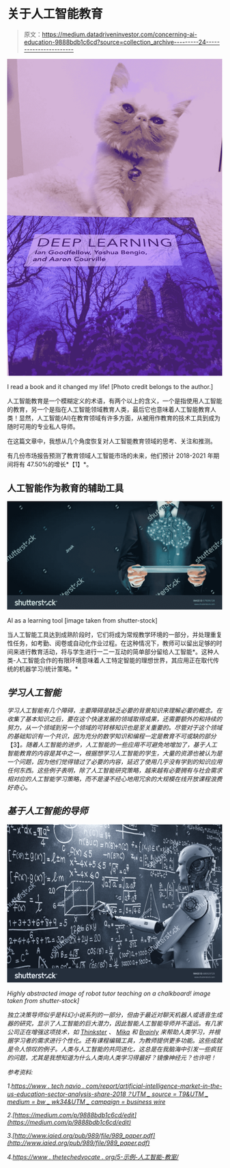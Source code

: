 # 关于人工智能教育

> 原文：<https://medium.datadriveninvestor.com/concerning-ai-education-9888bdb1c6cd?source=collection_archive---------24----------------------->

![](img/a8b2fc7ab5132656461b02849d8f2939.png)

I read a book and it changed my life! [Photo credit belongs to the author.]

人工智能教育是一个模糊定义的术语，有两个以上的含义，一个是指使用人工智能的教育，另一个是指在人工智能领域教育人类，最后它也意味着人工智能教育人类！显然，人工智能(AI)在教育领域有许多方面，从被用作教育的技术工具到成为随时可用的专业私人导师。

在这篇文章中，我想从几个角度恢复对人工智能教育领域的思考、关注和推测。

有几份市场报告预测了教育领域人工智能市场的未来，他们预计 2018-2021 年期间将有 47.50%的增长*【1】*。

## 人工智能作为教育的辅助工具

![](img/3102ed22fae5e0f29faceb0405f53df3.png)

AI as a learning tool [image taken from shutter-stock]

当人工智能工具达到成熟阶段时，它们将成为常规教学环境的一部分，并处理重复性任务，如考勤、阅卷或自动化作业过程。在这种情况下，教师可以留出足够的时间来进行教育活动，将与学生进行一二一互动的简单部分留给人工智能*。这种人类-人工智能合作的有限环境意味着人工特定智能的理想世界，其应用正在取代传统的机器学习/统计策略。*

## *学习人工智能*

*学习人工智能有几个障碍，主要障碍是缺乏必要的背景知识来理解必要的概念。在收集了基本知识之后，要在这个快速发展的领域取得成果，还需要额外的和持续的努力，从一个领域到另一个领域的可转移知识也是至关重要的。尽管对于这个领域的基础知识有一个共识，因为充分的数学知识和编程一定是教育不可或缺的部分*【3】*。随着人工智能的进步，人工智能的一些应用不可避免地增加了，基于人工智能教育的内容是其中之一，根据想学习人工智能的学生，大量的资源也被认为是一个问题，因为他们觉得错过了必要的内容，延迟了使用几乎没有学到的知识应用任何东西。这些例子表明，除了人工智能研究策略，越来越有必要拥有与社会需求相对应的人工智能学习策略，而不是漫不经心地用冗余的大规模在线开放课程浪费好奇心。*

## *基于人工智能的导师*

*![](img/0965ec229b2c3e5ee0e494779a8e3335.png)*

*Highly abstracted image of robot tutor teaching on a chalkboard! image taken from shutter-stock]*

*独立决策导师似乎是科幻小说系列的一部分，但由于最近对聊天机器人或语音生成器的研究，显示了人工智能的巨大潜力，因此智能人工智能导师并不遥远。有几家公司正在增强这项技术，如 [Thinkster](https://get.hellothinkster.com/math-tutor/) 、 [Mika](https://www.carnegielearning.com/products/software-platform/mathiau-learning-software/) 和 [Brainly](https://brainly.com/) 来帮助人类学习，并根据学习者的需求进行个性化。还有课程编辑工具，为教师提供更多功能。这些成就是令人惊叹的例子。人类与人工智能的共同进化，这总是在我脑海中引发一些疯狂的问题，尤其是我想知道为什么人类向人类学习得最好？镜像神经元？也许吧！*

*参考资料:*

*1.[https://www . tech navio . com/report/artificial-intelligence-market-in-the-us-education-sector-analysis-share-2018？UTM _ source = T9&UTM _ medium = bw _ wk34&UTM _ campaign = business wire](https://www.technavio.com/report/artificial-intelligence-market-in-the-us-education-sector-analysis-share-2018?utm_source=t9&utm_medium=bw_wk34&utm_campaign=businesswire)*

*2.[https://medium.com/p/9888bdb1c6cd/edit](https://medium.com/p/9888bdb1c6cd/edit)*

*3.[http://www.iaied.org/pub/989/file/989_paper.pdf](http://www.iaied.org/pub/989/file/989_paper.pdf)*

*4.[https://www . thetechedvocate . org/5-示例-人工智能-教室/](https://www.thetechedvocate.org/5-examples-artificial-intelligence-classroom/)*